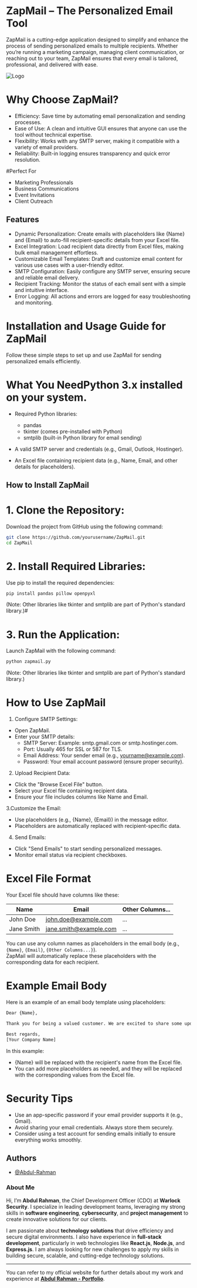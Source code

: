 
# ZapMail – The Personalized Email Tool

ZapMail is a cutting-edge application designed to simplify and enhance the process of sending personalized emails to multiple recipients. Whether you’re running a marketing campaign, managing client communication, or reaching out to your team, ZapMail ensures that every email is tailored, professional, and delivered with ease.

![Logo]([[https://cdn.discordapp.com/attachments/1221377254639276112/1315673790906110043/07a1d294-903f-4d7d-924a-7323e4bde4dc.jpg?ex=67584433&is=6756f2b3&hm=be2b20a73a95e7b7f62f91aee87b1a20b412f86047dcd129826fb14dea900d0f&](https://github.com/abdul-rahman-1/ZapMail?tab=readme-ov-file)](https://media.discordapp.net/attachments/1299308151975186544/1310088518046978068/DALLE_2024-11-24_09.10.44_-_A_sleek_and_modern_logo_design_for_ZapMail_a_professional_email-sending_tool._The_design_features_a_lightning_bolt_icon_integrated_with_an_envelope.webp?ex=67c52582&is=67c3d402&hm=9f9f8c93f8d342009c541b38ebd1418c2da1fb798e4dc27dce34dd621535c9b4&=&format=webp&width=671&height=671))


# Why Choose ZapMail?
- Efficiency: Save time by automating email personalization and sending processes.
- Ease of Use: A clean and intuitive GUI ensures that anyone can use the tool without technical expertise.
- Flexibility: Works with any SMTP server, making it compatible with a variety of email providers.
- Reliability: Built-in logging ensures transparency and quick error resolution.

#Perfect For

- Marketing Professionals
-  Business Communications
- Event Invitations
- Client Outreach



## Features
- Dynamic Personalization: Create emails with placeholders like {Name} and {Email} to auto-fill recipient-specific details from your Excel file.
- Excel Integration: Load recipient data directly from Excel files, making bulk email management effortless.
- Customizable Email Templates: Draft and customize email content for various use cases with a user-friendly editor.
- SMTP Configuration: Easily configure any SMTP server, ensuring secure and reliable email delivery.
- Recipient Tracking: Monitor the status of each email sent with a simple and intuitive interface.
- Error Logging: All actions and errors are logged for easy troubleshooting and monitoring.

# Installation and Usage Guide for ZapMail
Follow these simple steps to set up and use ZapMail for sending personalized emails efficiently.

# What You NeedPython 3.x installed on your system.

- Required Python libraries:

    - pandas
    - tkinter (comes pre-installed with Python)
    - smtplib (built-in Python library for email sending)
- A valid SMTP server and credentials (e.g., Gmail, Outlook, Hostinger).

- An Excel file containing recipient data (e.g., Name, Email, and other details for placeholders).
## How to Install ZapMail

# 1.  Clone the Repository:
Download the project from GitHub using the following command:

```bash
git clone https://github.com/yourusername/ZapMail.git
cd ZapMail
```
# 2.  Install Required Libraries:
Use pip to install the required dependencies:
```bash
pip install pandas pillow openpyxl
```
(Note: Other libraries like tkinter and smtplib are part of Python's standard library.)# 

# 3.  Run the Application:
Launch ZapMail with the following command:
```bash
python zapmail.py
```
(Note: Other libraries like tkinter and smtplib are part of Python's standard library.)

# How to Use ZapMail

1. Configure SMTP Settings:
-   Open ZapMail.
-   Enter your SMTP details:
    -   SMTP Server: Example: smtp.gmail.com or smtp.hostinger.com.
    -   Port: Usually 465 for SSL or 587 for TLS.
    -   Email Address: Your sender email (e.g., yourname@example.com).
    -   Password: Your email account password (ensure proper security).

2.   Upload Recipient Data:

-   Click the "Browse Excel File" button.
-   Select your Excel file containing recipient data.
-   Ensure your file includes columns like Name and Email.

3.Customize the Email:

-   Use placeholders (e.g., {Name}, {Email}) in the message editor.
-   Placeholders are automatically replaced with recipient-specific data.

4. Send Emails:

-   Click "Send Emails" to start sending personalized messages.
-   Monitor email status via recipient checkboxes.

# Excel File Format

Your Excel file should have columns like these:

| **Name**      | **Email**               | **Other Columns...** |
|---------------|-------------------------|-----------------------|
| John Doe      | john.doe@example.com    | ...                  |
| Jane Smith    | jane.smith@example.com  | ...                  |

You can use any column names as placeholders in the email body (e.g., `{Name}`, `{Email}`, `{Other Columns...}`).  
ZapMail will automatically replace these placeholders with the corresponding data for each recipient.

# Example Email Body
Here is an example of an email body template using placeholders:
```bash
Dear {Name},

Thank you for being a valued customer. We are excited to share some updates with you.

Best regards,  
[Your Company Name]
```
In this example:

- {Name} will be replaced with the recipient's name from the Excel file.
- You can add more placeholders as needed, and they will be replaced with the corresponding values from the Excel file.

# Security Tips
- Use an app-specific password if your email provider supports it (e.g., Gmail).
- Avoid sharing your email credentials. Always store them securely.
- Consider using a test account for sending emails initially to ensure everything works smoothly.
## Authors

- [@Abdul-Rahman](https://www.github.com/abdul-rahman-1)
### About Me

Hi, I’m **Abdul Rahman**, the Chief Development Officer (CDO) at **Warlock Security**. I specialize in leading development teams, leveraging my strong skills in **software engineering**, **cybersecurity**, and **project management** to create innovative solutions for our clients.

I am passionate about **technology solutions** that drive efficiency and secure digital environments. I also have experience in **full-stack development**, particularly in web technologies like **React.js**, **Node.js**, and **Express.js**. I am always looking for new challenges to apply my skills in building secure, scalable, and cutting-edge technology solutions.

---

You can refer to my official website for further details about my work and experience at **[Abdul Rahman - Portfolio](https://abdul-r.netlify.app)**.
